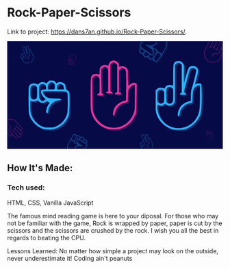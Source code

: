 # Rock-Paper-Scissors


Link to project: https://dans7an.github.io/Rock-Paper-Scissors/.

<img src="final.png" >

## How It's Made:
### Tech used:
HTML, CSS, Vanilla JavaScript

The famous mind reading game is here to your diposal. For those who may not be familiar with the game, Rock is wrapped by paper, paper is cut by the scissors and the scissors are crushed by the rock. I wish you all the best in regards to beating the CPU.

Lessons Learned:
No matter how simple a project may look on the outside, never underestimate it! Coding ain't peanuts
